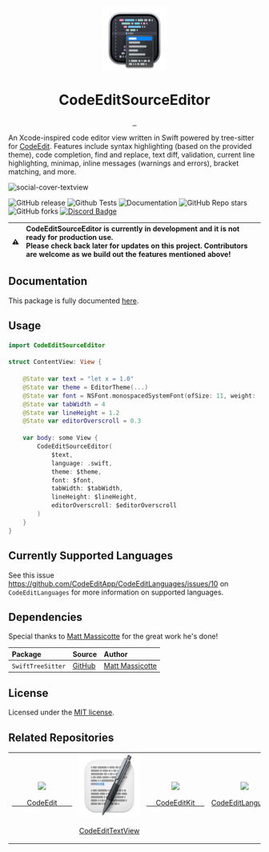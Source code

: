 <p align="center">
  <img src="https://github.com/CodeEditApp/CodeEditTextView/blob/main/.github/CodeEditSourceEditor-Icon-128@2x.png?raw=true" height="128">
  <h1 align="center">CodeEditSourceEditor</h1>
</p>


<p align="center">
  <a aria-label="Follow CodeEdit on Twitter" href="https://twitter.com/CodeEditApp" target="_blank">
    <img alt="" src="https://img.shields.io/badge/Follow%20@CodeEditApp-black.svg?style=for-the-badge&logo=Twitter">
  </a>
  <a aria-label="Join the community on Discord" href="https://discord.gg/vChUXVf9Em" target="_blank">
    <img alt="" src="https://img.shields.io/badge/Join%20the%20community-black.svg?style=for-the-badge&logo=Discord">
  </a>
  <a aria-label="Read the Documentation" href="https://codeeditapp.github.io/CodeEditSourceEditor/documentation/codeeditsourceeditor/" target="_blank">
    <img alt="" src="https://img.shields.io/badge/Documentation-black.svg?style=for-the-badge&logo=readthedocs&logoColor=blue">
  </a>
</p>

An Xcode-inspired code editor view written in Swift powered by tree-sitter for [CodeEdit](https://github.com/CodeEditApp/CodeEdit). Features include syntax highlighting (based on the provided theme), code completion, find and replace, text diff, validation, current line highlighting, minimap, inline messages (warnings and errors), bracket matching, and more.

<img width="1012" alt="social-cover-textview" src="https://user-images.githubusercontent.com/806104/194083584-91555dce-ad4c-4066-922e-1eab889134be.png">

![GitHub release](https://img.shields.io/github/v/release/CodeEditApp/CodeEditSourceEditor?color=orange&label=latest%20release&sort=semver&style=flat-square)
![Github Tests](https://img.shields.io/github/actions/workflow/status/CodeEditApp/CodeEditSourceEditor/tests.yml?branch=main&label=tests&style=flat-square)
![Documentation](https://img.shields.io/github/actions/workflow/status/CodeEditApp/CodeEditSourceEditor/build-documentation.yml?branch=main&label=docs&style=flat-square)
![GitHub Repo stars](https://img.shields.io/github/stars/CodeEditApp/CodeEditSourceEditor?style=flat-square)
![GitHub forks](https://img.shields.io/github/forks/CodeEditApp/CodeEditSourceEditor?style=flat-square)
[![Discord Badge](https://img.shields.io/discord/951544472238444645?color=5865F2&label=Discord&logo=discord&logoColor=white&style=flat-square)](https://discord.gg/vChUXVf9Em)

| :warning: | **CodeEditSourceEditor is currently in development and it is not ready for production use.** <br> Please check back later for updates on this project. Contributors are welcome as we build out the features mentioned above! |
| - |:-|

## Documentation

This package is fully documented [here](https://codeeditapp.github.io/CodeEditSourceEditor/documentation/codeeditsourceeditor/).

## Usage

```swift
import CodeEditSourceEditor

struct ContentView: View {

    @State var text = "let x = 1.0"
    @State var theme = EditorTheme(...)
    @State var font = NSFont.monospacedSystemFont(ofSize: 11, weight: .regular)
    @State var tabWidth = 4
    @State var lineHeight = 1.2
    @State var editorOverscroll = 0.3

    var body: some View { 
        CodeEditSourceEditor(
            $text,
            language: .swift,
            theme: $theme,
            font: $font,
            tabWidth: $tabWidth,
            lineHeight: $lineHeight,
            editorOverscroll: $editorOverscroll
        )
    }
}
```

## Currently Supported Languages

See this issue https://github.com/CodeEditApp/CodeEditLanguages/issues/10 on `CodeEditLanguages` for more information on supported languages.

## Dependencies

Special thanks to [Matt Massicotte](https://twitter.com/mattie) for the great work he's done!

| Package | Source | Author |
| :- | :- | :- |
| `SwiftTreeSitter` | [GitHub](https://github.com/ChimeHQ/SwiftTreeSitter) | [Matt Massicotte](https://twitter.com/mattie) |

## License

Licensed under the [MIT license](https://github.com/CodeEditApp/CodeEdit/blob/main/LICENSE.md).

## Related Repositories

<table>
  <tr>
    <td align="center">
      <a href="https://github.com/CodeEditApp/CodeEdit">
        <img src="https://user-images.githubusercontent.com/806104/163099605-4eaedd33-8441-4125-9ca1-a7ccb2f62a74.png" height="128">
        <p>&nbsp;&nbsp;&nbsp;&nbsp;&nbsp;&nbsp;&nbsp;&nbsp;CodeEdit&nbsp;&nbsp;&nbsp;&nbsp;&nbsp;&nbsp;&nbsp;&nbsp;</p>
      </a>
    </td>
    <td align="center">
      <a href="https://github.com/CodeEditApp/CodeEditTextView">
        <img src="https://github.com/CodeEditApp/CodeEditTextView/blob/main/.github/CodeEditTextView-Icon-128@2x.png?raw=true" height="128">
      </a>
      <p><a href="https://github.com/CodeEditApp/CodeEditTextView">CodeEditTextView</a></p>
    </td>
    <td align="center">
      <a href="https://github.com/CodeEditApp/CodeEditKit">
        <img src="https://user-images.githubusercontent.com/806104/193877051-c60d255d-0b6a-408c-bb21-6fabc5e0e60c.png" height="128">
        <p>&nbsp;&nbsp;&nbsp;&nbsp;&nbsp;CodeEditKit&nbsp;&nbsp;&nbsp;&nbsp;&nbsp;</p>
      </a>
    </td>
    <td align="center">
      <a href="https://github.com/CodeEditApp/CodeEditLanguages">
        <img src="https://user-images.githubusercontent.com/806104/201497920-d6aace8d-f0dc-49f6-bcd7-6a3b64cc384c.png" height="128">
        <p>CodeEditLanguages</p>
      </a>
    </td>
    <td align="center">
      <a href="https://github.com/CodeEditApp/CodeEditCLI">
        <img src="https://user-images.githubusercontent.com/806104/205848006-f2654778-21f1-4f97-b292-32849cc1eff6.png" height="128">
        <p>&nbsp;&nbsp;&nbsp;&nbsp;CodeEdit&nbsp;CLI&nbsp;&nbsp;&nbsp;&nbsp;</p>
      </a>
    </td>
  </tr>
</table>
